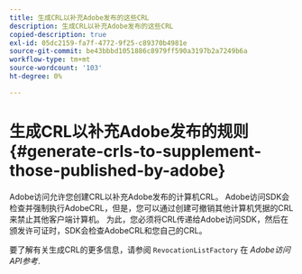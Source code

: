 ```yaml
---
title: 生成CRL以补充Adobe发布的这些CRL
description: 生成CRL以补充Adobe发布的这些CRL
copied-description: true
exl-id: 05dc2159-fa7f-4772-9f25-c89370b4981e
source-git-commit: be43bbbd1051886c8979ff590a3197b2a7249b6a
workflow-type: tm+mt
source-wordcount: '103'
ht-degree: 0%

---
```


# 生成CRL以补充Adobe发布的规则{#generate-crls-to-supplement-those-published-by-adobe}

Adobe访问允许您创建CRL以补充Adobe发布的计算机CRL。 Adobe访问SDK会检查并强制执行AdobeCRL，但是，您可以通过创建可撤销其他计算机凭据的CRL来禁止其他客户端计算机。 为此，您必须将CRL传递给Adobe访问SDK，然后在颁发许可证时，SDK会检查AdobeCRL和您自己的CRL。

要了解有关生成CRL的更多信息，请参阅 `RevocationListFactory` 在 *Adobe访问API参考*.
